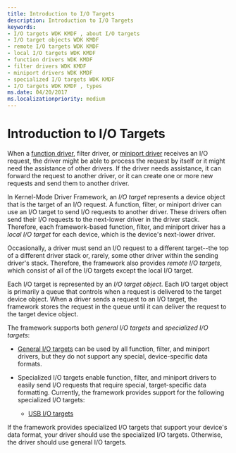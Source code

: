 ```yaml
---
title: Introduction to I/O Targets
description: Introduction to I/O Targets
keywords:
- I/O targets WDK KMDF , about I/O targets
- I/O target objects WDK KMDF
- remote I/O targets WDK KMDF
- local I/O targets WDK KMDF
- function drivers WDK KMDF
- filter drivers WDK KMDF
- miniport drivers WDK KMDF
- specialized I/O targets WDK KMDF
- I/O targets WDK KMDF , types
ms.date: 04/20/2017
ms.localizationpriority: medium
---
```


# Introduction to I/O Targets





When a [function driver](wdm-concepts-for-kmdf-drivers.md), filter driver, or [miniport driver](creating-kmdf-miniport-drivers.md) receives an I/O request, the driver might be able to process the request by itself or it might need the assistance of other drivers. If the driver needs assistance, it can forward the request to another driver, or it can create one or more new requests and send them to another driver.

In Kernel-Mode Driver Framework, an *I/O target* represents a device object that is the target of an I/O request. A function, filter, or miniport driver can use an I/O target to send I/O requests to another driver. These drivers often send their I/O requests to the next-lower driver in the driver stack. Therefore, each framework-based function, filter, and miniport driver has a *local I/O target* for each device, which is the device's next-lower driver.

Occasionally, a driver must send an I/O request to a different target--the top of a different driver stack or, rarely, some other driver within the sending driver's stack. Therefore, the framework also provides *remote I/O targets*, which consist of all of the I/O targets except the local I/O target.

Each I/O target is represented by an *I/O target object*. Each I/O target object is primarily a queue that controls when a request is delivered to the target device object. When a driver sends a request to an I/O target, the framework stores the request in the queue until it can deliver the request to the target device object.

The framework supports both *general I/O targets* and *specialized I/O targets*:

-   [General I/O targets](general-i-o-targets.md) can be used by all function, filter, and miniport drivers, but they do not support any special, device-specific data formats.

-   Specialized I/O targets enable function, filter, and miniport drivers to easily send I/O requests that require special, target-specific data formatting. Currently, the framework provides support for the following specialized I/O targets:
    -   [USB I/O targets](usb-i-o-targets.md)

If the framework provides specialized I/O targets that support your device's data format, your driver should use the specialized I/O targets. Otherwise, the driver should use general I/O targets.

 

 





